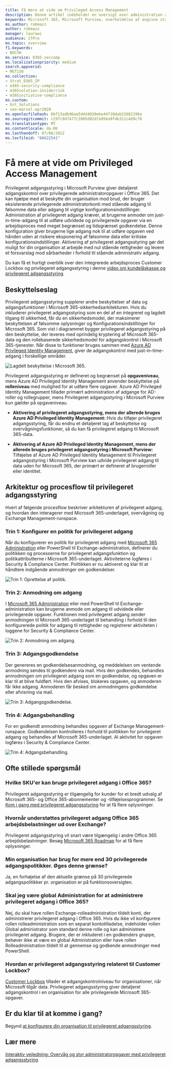 ```yaml
---
title: Få mere at vide om Privileged Access Management
description: Denne artikel indeholder en oversigt over administration af privilegeret adgang i Microsoft Purview, herunder svar på ofte stillede spørgsmål.
keywords: Microsoft 365, Microsoft Purview, overholdelse af angivne standarder, privilegeret adgangsstyring
ms.author: robmazz
author: robmazz
manager: laurawi
audience: ITPro
ms.topic: overview
f1.keywords:
- NOCSH
ms.service: O365-seccomp
ms.localizationpriority: medium
search.appverid:
- MET150
ms.collection:
- Strat_O365_IP
- m365-security-compliance
- m365solution-insiderrisk
- m365initiative-compliance
ms.custom:
- Ent_Solutions
- seo-marvel-apr2020
ms.openlocfilehash: 6bf13adb96ae5d4d4030ebe44f10dab22602196e
ms.sourcegitcommit: c29fc9d7477c3985d02d7a956a9f4b311c4d9c76
ms.translationtype: MT
ms.contentlocale: da-DK
ms.lasthandoff: 07/06/2022
ms.locfileid: "66622541"
---
```

# <a name="learn-about-privileged-access-management"></a>Få mere at vide om Privileged Access Management

Privilegeret adgangsstyring i Microsoft Purview giver detaljeret adgangskontrol over privilegerede administratoropgaver i Office 365. Det kan hjælpe med at beskytte din organisation mod brud, der bruger eksisterende privilegerede administratorkonti med stående adgang til følsomme data eller adgang til vigtige konfigurationsindstillinger. Administration af privilegeret adgang kræver, at brugerne anmoder om just-in-time-adgang til at udføre udvidede og privilegerede opgaver via en arbejdsproces med meget begrænset og tidsgrænset godkendelse. Denne konfiguration giver brugerne lige adgang nok til at udføre opgaven ved hånden uden at risikere eksponering af følsomme data eller kritiske konfigurationsindstillinger. Aktivering af privilegeret adgangsstyring gør det muligt for din organisation at arbejde med nul stående rettigheder og levere et forsvarslag mod sårbarheder i forhold til stående administrativ adgang.

Du kan få et hurtigt overblik over den integrerede arbejdsproces Customer Lockbox og privilegeret adgangsstyring i denne [video om kundelåskasse og privilegeret adgangsstyring](https://go.microsoft.com/fwlink/?linkid=2066800).

## <a name="layers-of-protection"></a>Beskyttelseslag

Privilegeret adgangsstyring supplerer andre beskyttelser af data og adgangsfunktioner i Microsoft 365-sikkerhedsarkitekturen. Hvis du inkluderer privilegeret adgangsstyring som en del af en integreret og lagdelt tilgang til sikkerhed, får du en sikkerhedsmodel, der maksimerer beskyttelsen af følsomme oplysninger og Konfigurationsindstillinger for Microsoft 365. Som vist i diagrammet bygger privilegeret adgangsstyring på den beskyttelse, der leveres med oprindelig kryptering af Microsoft 365-data og den rollebaserede sikkerhedsmodel for adgangskontrol i Microsoft 365-tjenester. Når disse to funktioner bruges sammen med [Azure AD Privileged Identity Management](/azure/active-directory/active-directory-privileged-identity-management-configure), giver de adgangskontrol med just-in-time-adgang i forskellige områder.

![Lagdelt beskyttelse i Microsoft 365.](../media/pam-layered-protection.png)

Privilegeret adgangsstyring er defineret og begrænset på **opgaveniveau**, mens Azure AD Privileged Identity Management anvender beskyttelse på **rolleniveau** med mulighed for at udføre flere opgaver. Azure AD Privileged Identity Management tillader primært administration af adgange for AD-roller og rollegrupper, mens Privilegeret adgangsstyring i Microsoft Purview kun gælder på opgaveniveau.

- **Aktivering af privilegeret adgangsstyring, mens der allerede bruges Azure AD Privileged Identity Management:** Hvis du tilføjer privilegeret adgangsstyring, får du endnu et detaljeret lag af beskyttelse og overvågningsfunktioner, så du kan få privilegeret adgang til Microsoft 365-data.

- **Aktivering af Azure AD Privileged Identity Management, mens der allerede bruges privilegeret adgangsstyring i Microsoft Purview:** Tilføjelse af Azure AD Privileged Identity Management  til Privilegeret adgangsstyring i Microsoft Purview kan udvide privilegeret adgang til data uden for Microsoft 365, der primært er defineret af brugerroller eller identitet.  

## <a name="privileged-access-management-architecture-and-process-flow"></a>Arkitektur og procesflow til privilegeret adgangsstyring

Hvert af følgende procesflow beskriver arkitekturen af privilegeret adgang, og hvordan den interagerer med Microsoft 365-underlaget, overvågning og Exchange Management-runspace.

### <a name="step-1-configure-a-privileged-access-policy"></a>Trin 1: Konfigurer en politik for privilegeret adgang

Når du konfigurerer en politik for privilegeret adgang med [Microsoft 365 Administration](https://admin.microsoft.com) eller PowerShell til Exchange-administration, definerer du politikken og processerne for privilegeret adgangsfunktion og politikattributterne i Microsoft 365-underlaget. Aktiviteterne logføres i Security &amp; Compliance Center. Politikken er nu aktiveret og klar til at håndtere indgående anmodninger om godkendelser.

![Trin 1: Oprettelse af politik.](../media/pam-step1-policy-creation.jpg)

### <a name="step-2-access-request"></a>Trin 2: Anmodning om adgang

I [Microsoft 365 Administration](https://admin.microsoft.com) eller med PowerShell til Exchange-administration kan brugerne anmode om adgang til udvidede eller privilegerede opgaver. Funktionen med privilegeret adgang sender anmodningen til Microsoft 365-underlaget til behandling i forhold til den konfigurerede politik for adgang til rettigheder og registrerer aktiviteten i loggene for Security &amp; Compliance Center.

![Trin 2: Anmodning om adgang.](../media/pam-step2-access-request.jpg)

### <a name="step-3-access-approval"></a>Trin 3: Adgangsgodkendelse

Der genereres en godkendelsesanmodning, og meddelelsen om ventende anmodning sendes til godkendere via mail. Hvis den godkendes, behandles anmodningen om privilegeret adgang som en godkendelse, og opgaven er klar til at blive fuldført. Hvis den afvises, blokeres opgaven, og anmoderen får ikke adgang. Anmoderen får besked om anmodningens godkendelse eller afvisning via mail.

![Trin 3: Adgangsgodkendelse.](../media/pam-step3-access-approval.jpg)

### <a name="step-4-access-processing"></a>Trin 4: Adgangsbehandling

For en godkendt anmodning behandles opgaven af Exchange Management-runspace. Godkendelsen kontrolleres i forhold til politikken for privilegeret adgang og behandles af Microsoft 365-underlaget. Al aktivitet for opgaven logføres i Security &amp; Compliance Center.

![Trin 4: Adgangsbehandling.](../media/pam-step4-access-processing.jpg)

## <a name="frequently-asked-questions"></a>Ofte stillede spørgsmål

### <a name="what-skus-can-use-privileged-access-in-office-365"></a>Hvilke SKU'er kan bruge privilegeret adgang i Office 365?

Privilegeret adgangsstyring er tilgængelig for kunder for et bredt udvalg af Microsoft 365- og Office 365-abonnementer og -tilføjelsesprogrammer. Se [Kom i gang med privilegeret adgangsstyring](privileged-access-management-configuration.md) for at få flere oplysninger.

### <a name="when-will-privileged-access-support-office-365-workloads-beyond-exchange"></a>Hvornår understøttes privilegeret adgang Office 365 arbejdsbelastninger ud over Exchange?

Privilegeret adgangsstyring vil snart være tilgængelig i andre Office 365 arbejdsbelastninger. Besøg [Microsoft 365 Roadmap](https://www.microsoft.com/microsoft-365/roadmap) for at få flere oplysninger.

### <a name="my-organization-needs-more-than-30-privileged-access-policies-will-this-limit-be-increased"></a>Min organisation har brug for mere end 30 privilegerede adgangspolitikker. Øges denne grænse?

Ja, en forhøjelse af den aktuelle grænse på 30 privilegerede adgangspolitikker pr. organisation er på funktionsoversigten.

### <a name="do-i-need-to-be-a-global-admin-to-manage-privileged-access-in-office-365"></a>Skal jeg være global Administration for at administrere privilegeret adgang i Office 365?

Nej, du skal have rollen Exchange-rolleadministration tildelt konti, der administrerer privilegeret adgang i Office 365. Hvis du ikke vil konfigurere rollen rolleadministration som en separat kontotilladelse, indeholder rollen Global administrator som standard denne rolle og kan administrere privilegeret adgang. Brugere, der er inkluderet i en godkenders gruppe, behøver ikke at være en global Administration eller have rollen Rolleadministration tildelt til at gennemse og godkende anmodninger med PowerShell.

### <a name="how-is-privileged-access-management-related-to-customer-lockbox"></a>Hvordan er privilegeret adgangsstyring relateret til Customer Lockbox?

[Customer Lockbox](/office365/admin/manage/customer-lockbox-requests) tillader et adgangskontrolniveau for organisationer, når Microsoft tilgår data. Privilegeret adgangsstyring giver detaljeret adgangskontrol i en organisation for alle privilegerede Microsoft 365-opgaver.

## <a name="ready-to-get-started"></a>Er du klar til at komme i gang?

Begynd [at konfigurere din organisation til privilegeret adgangsstyring](privileged-access-management-configuration.md).

## <a name="learn-more"></a>Lær mere

[Interaktiv vejledning: Overvåg og styr administratoropgaver med privilegeret adgangsstyring](https://content.cloudguides.com/guides/Privileged%20Access%20Management)
